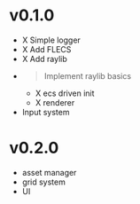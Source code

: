 # v0.1.0

- X Simple logger
- X Add FLECS
- X Add raylib
- > Implement raylib basics
    - X ecs driven init
    - X renderer
- Input system

# v0.2.0

- asset manager
- grid system
- UI 
